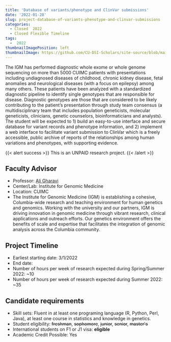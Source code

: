 ```yaml
---
title: 'Database of variants/phenotype and ClinVar submissions'
date: '2022-01-28'
slug: project-database-of-variants-phenotype-and-clinvar-submissions
categories:
  - Closed  2022 
  - Closed Flexible Timeline
tags:
  -  2022
thumbnailImagePosition: left
thumbnailImage: https://github.com/CU-DSI-Scholars/site-source/blob/main/static/img/cancer_dna.png?raw=true
---
```

The IGM has performed diagnostic whole exome or whole genome sequencing on more than 5000 CUIMC patients with presentations including undiagnosed diseases of childhood, chronic kidney disease, fetal anomalies and neurological diseases (with a focus on epilepsy) among many others. These patients have been analyzed with a standardized diagnostic pipeline to identify single genotypes that are responsible for disease. Diagnostic genotypes are those that are considered to be likely contributing to the patient’s presentation through study team consensus (a multidisciplinary team that includes population geneticists, molecular geneticists, clinicians, genetic counselors, bioinformaticians and analysts). The student will be expected to 1) build an easy-to-use interface and secure database for variant records and phenotype information, and 2) implement a web interface to facilitate variant submission to ClinVar which is a freely accessible, public archive of reports of the relationships among human variations and phenotypes, with supporting evidence.

<!--more-->

{{< alert success >}}
This is an UNPAID research project.
{{< /alert >}}

## Faculty Advisor
+ Professor: [Ali Gharavi](https://www.igm.columbia.edu/)
+ Center/Lab: Institute for Genomic Medicine
+ Location: CUIMC
+ The Institute for Genomic Medicine (IGM) is establishing a cohesive, Columbia-wide research and teaching environment for human genetics and genomics. Working with the university and our partners, IGM is driving innovation in genomic medicine through vibrant research, clinical applications and outreach efforts. Our genetics environment offers the benefits of scale and expertise that facilitates the integration of genomic analysis across the Columbia community.

## Project Timeline
+ Earliest starting date: 3/1/2022
+ End date: 
+ Number of hours per week of research expected during Spring/Summer 2022: ~10
+ Number of hours per week of research expected during Summer 2022: ~35

## Candidate requirements
+ Skill sets: Fluent in at least one programing language (R, Python, Perl, Java), at least one course in statistics and knowledge in genetics.
+ Student eligibility: ~~freshman~~, ~~sophomore~~, ~~junior~~, ~~senior~~, ~~master's~~
+ International students on F1 or J1 visa: **eligible**
+ Academic Credit Possible: Yes

